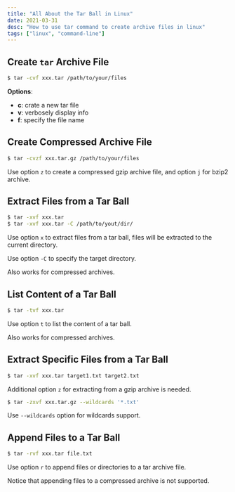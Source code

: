 ```yaml
---
title: "All About the Tar Ball in Linux"
date: 2021-03-31
desc: "How to use tar command to create archive files in linux"
tags: ["linux", "command-line"]
---
```


## Create `tar` Archive File

```bash
$ tar -cvf xxx.tar /path/to/your/files
```

**Options**:

- **c**: crate a new tar file
- **v**: verbosely display info
- **f**: specify the file name


## Create Compressed Archive File


```bash
$ tar -cvzf xxx.tar.gz /path/to/your/files
```

Use option `z` to create a compressed gzip archive file, and option `j` for bzip2 archive.

## Extract Files from a Tar Ball

```bash
$ tar -xvf xxx.tar
$ tar -xvf xxx.tar -C /path/to/yout/dir/
```

Use option `x` to extract files from a tar ball, files will be extracted to the current directory.

Use option `-C` to specify the target directory.

Also works for compressed archives.

## List Content of a Tar Ball


```bash
$ tar -tvf xxx.tar
```

Use option `t` to list the content of a tar ball.

Also works for compressed archives.

## Extract Specific Files from a Tar Ball

```bash
$ tar -xvf xxx.tar target1.txt target2.txt
```

Additional option `z` for extracting from a gzip archive is needed.

```bash
$ tar -zxvf xxx.tar.gz --wildcards '*.txt'
```

Use `--wildcards` option for wildcards support.

## Append Files to a Tar Ball

```bash
$ tar -rvf xxx.tar file.txt
```

Use option `r` to append files or directories to a tar archive file.

Notice that appending files to a compressed archive is not supported.

